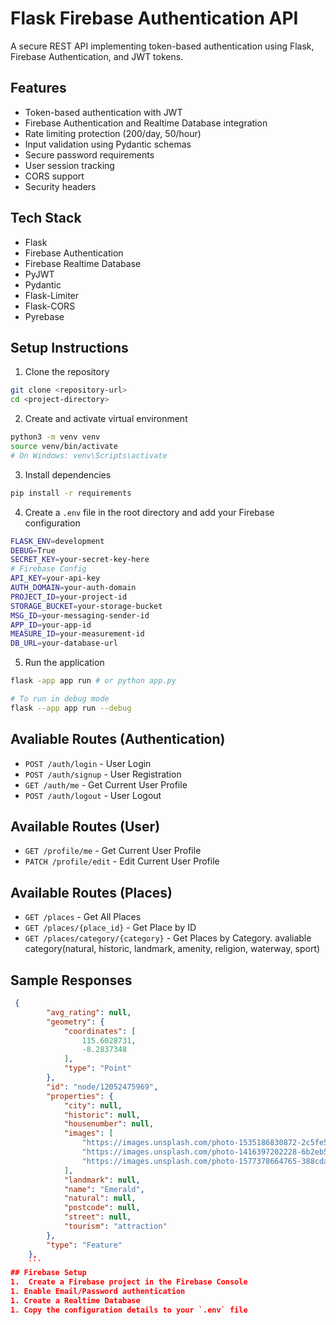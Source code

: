 ﻿# Flask Firebase Authentication API

A secure REST API implementing token-based authentication using Flask, Firebase Authentication, and JWT tokens.

## Features

- Token-based authentication with JWT
- Firebase Authentication and Realtime Database integration
- Rate limiting protection (200/day, 50/hour)
- Input validation using Pydantic schemas
- Secure password requirements
- User session tracking
- CORS support
- Security headers

## Tech Stack

- Flask
- Firebase Authentication
- Firebase Realtime Database
- PyJWT
- Pydantic
- Flask-Limiter
- Flask-CORS
- Pyrebase

## Setup Instructions

1. Clone the repository
```bash
git clone <repository-url>
cd <project-directory>
```
2. Create and activate virtual environment
```bash
python3 -m venv venv
source venv/bin/activate
# On Windows: venv\Scripts\activate
```
3. Install dependencies
```bash
pip install -r requirements
```
4. Create a `.env` file in the root directory and add your Firebase configuration
```bash
FLASK_ENV=development
DEBUG=True
SECRET_KEY=your-secret-key-here
# Firebase Config
API_KEY=your-api-key
AUTH_DOMAIN=your-auth-domain
PROJECT_ID=your-project-id
STORAGE_BUCKET=your-storage-bucket
MSG_ID=your-messaging-sender-id
APP_ID=your-app-id
MEASURE_ID=your-measurement-id
DB_URL=your-database-url
```
5. Run the application
```bash
flask -app app run # or python app.py
```
```bash
# To run in debug mode
flask --app app run --debug
```

## Avaliable Routes (Authentication)
- `POST /auth/login` - User Login
- `POST /auth/signup` - User Registration
- `GET /auth/me` - Get Current User Profile
- `POST /auth/logout` - User Logout

## Available Routes (User)
- `GET /profile/me` - Get Current User Profile
- `PATCH /profile/edit` - Edit Current User Profile

## Available Routes (Places)
- `GET /places` - Get All Places
- `GET /places/{place_id}` - Get Place by ID
- `GET /places/category/{category}` - Get Places by Category. avaliable category(natural, historic, landmark, amenity, religion, waterway, sport)

## Sample Responses
```json
 {
        "avg_rating": null,
        "geometry": {
            "coordinates": [
                115.6028731,
                -8.2837348
            ],
            "type": "Point"
        },
        "id": "node/12052475969",
        "properties": {
            "city": null,
            "historic": null,
            "housenumber": null,
            "images": [
                "https://images.unsplash.com/photo-1535186830872-2c5fe5cc62fb?crop=entropy&cs=tinysrgb&fit=max&fm=jpg&ixid=M3w2NzgyNDJ8MHwxfHNlYXJjaHwxfHxhdHRyYWN0aW9ufGVufDB8fHx8MTczMjM4NDk2Mnww&ixlib=rb-4.0.3&q=80&w=400",
                "https://images.unsplash.com/photo-1416397202228-6b2eb5b3bb26?crop=entropy&cs=tinysrgb&fit=max&fm=jpg&ixid=M3w2NzgyNDJ8MHwxfHNlYXJjaHwyfHxhdHRyYWN0aW9ufGVufDB8fHx8MTczMjM4NDk2Mnww&ixlib=rb-4.0.3&q=80&w=400",
                "https://images.unsplash.com/photo-1577378664765-388cda96aff7?crop=entropy&cs=tinysrgb&fit=max&fm=jpg&ixid=M3w2NzgyNDJ8MHwxfHNlYXJjaHwzfHxhdHRyYWN0aW9ufGVufDB8fHx8MTczMjM4NDk2Mnww&ixlib=rb-4.0.3&q=80&w=400"
            ],
            "landmark": null,
            "name": "Emerald",
            "natural": null,
            "postcode": null,
            "street": null,
            "tourism": "attraction"
        },
        "type": "Feature"
    },
    ```
## Firebase Setup
1.  Create a Firebase project in the Firebase Console
1. Enable Email/Password authentication
1. Create a Realtime Database
1. Copy the configuration details to your `.env` file